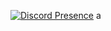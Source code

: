 [![Discord Presence](https://lanyard.cnrad.dev/api/176480481066352640)](https://discord.com/users/176480481066352640)
a
